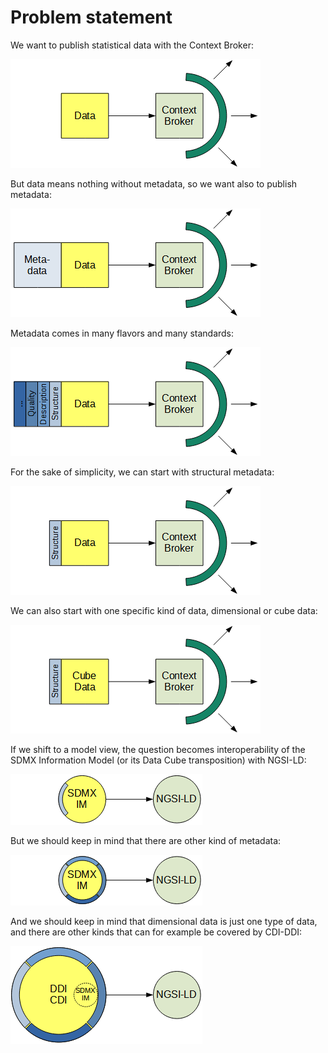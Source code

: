 # Problem statement

We want to publish statistical data with the Context Broker:

![Publish data with the Context Broker](img/ps-1.png)

But data means nothing without metadata, so we want also to publish metadata:

![Publish data and metadata with the Context Broker](img/ps-2.png)

Metadata comes in many flavors and many standards:

![Many types of metadata](img/ps-3.png)

For the sake of simplicity, we can start with structural metadata:

![Publish data and structural metadata with the Context Broker](img/ps-4.png)

We can also start with one specific kind of data, dimensional or cube data:

![Publish cube data and structural metadata with the Context Broker](img/ps-5.png)

If we shift to a model view, the question becomes interoperability of the SDMX Information Model (or its Data Cube transposition) with NGSI-LD:

![Transform SDMX-like data and structural metadata to NGSI-LD](img/ps-6.png)

But we should keep in mind that there are other kind of metadata:

![Transform SDMX-like data and metadata to NGSI-LD](img/ps-7.png)

And we should keep in mind that dimensional data is just one type of data, and there are other kinds that can for example be covered by CDI-DDI:

![Transform SDMX-like data and metadata to NGSI-LD](img/ps-8.png)